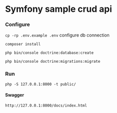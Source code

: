 # Symfony sample crud api

### Configure
`cp -rp .env.example .env` configure db connection

`composer install`

`php bin/console doctrine:database:create`

`php bin/console doctrine:migrations:migrate`

### Run
`php -S 127.0.0.1:8000 -t public/`

#### Swagger
`http://127.0.0.1:8000/docs/index.html`
